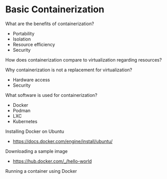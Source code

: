 # Basic Containerization

What are the benefits of containerization?
 * Portability
 * Isolation
 * Resource efficiency
 * Security

How does containerization compare to virtualization regarding resources?

Why containerization is not a replacement for virtualization? 
 * Hardware access
 * Security


What software is used for containerization?
 * Docker
 * Podman
 * LXC
 * Kubernetes

Installing Docker on Ubuntu
 * https://docs.docker.com/engine/install/ubuntu/

Downloading a sample image
 * https://hub.docker.com/_/hello-world

Running a container using Docker

